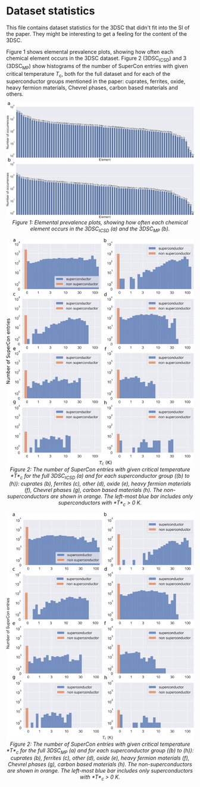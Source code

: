 # Dataset statistics
This file contains dataset statistics for the 3DSC that didn't fit into the SI of the paper. They might be interesting to get a feeling for the content of the 3DSC.

Figure 1 shows elemental prevalence plots, showing how often each chemical element occurs in the 3DSC dataset. 
Figure 2 (3DSC<sub>ICSD</sub>) and 3 (3DSC<sub>MP</sub>) show histograms of the number of SuperCon entries with given critical temperature *T*<sub>c</sub>, both for the full dataset and for each of the superconductor groups mentioned in the paper: cuprates, ferrites, oxide, heavy fermion materials, Chevrel phases, carbon based materials and others.

<p align="center">
  <img src="resources/dataset_stats.png">
  <em>Figure 1: Elemental prevalence plots, showing how often each chemical element occurs in the 3DSC<sub>ICSD</sub> (a) and the 3DSC<sub>MP</sub> (b).</em>
</p>

<p align="center">
  <img src="resources/SC_ICSD_groups_tc_hist.png">
  <em> Figure 2: The number of SuperCon entries with given critical temperature *T*<sub>c</sub> for the full 3DSC<sub>ICSD</sub> (a) and for each superconductor group ((b) to (h)): cuprates (b), ferrites (c), other (d), oxide (e), heavy fermion materials (f), Chevrel phases (g), carbon based materials (h). The non-superconductors are shown in orange. The left-most blue bar includes only superconductors with *T*<sub>c</sub> > 0 K.</em>
</p>

<p align="center">
  <img src="resources/SC_MP_groups_tc_hist.png">
  <em> Figure 2: The number of SuperCon entries with given critical temperature *T*<sub>c</sub> for the full 3DSC<sub>MP</sub> (a) and for each superconductor group ((b) to (h)): cuprates (b), ferrites (c), other (d), oxide (e), heavy fermion materials (f), Chevrel phases (g), carbon based materials (h). The non-superconductors are shown in orange. The left-most blue bar includes only superconductors with *T*<sub>c</sub> > 0 K.</em>
</p>
